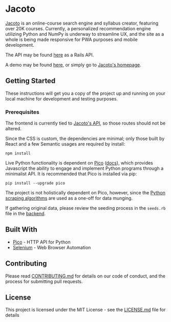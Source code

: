 # Jacoto

[Jacoto](http://jacoto.herokuapp.com) is an online-course search engine and syllabus creator, featuring over 20K courses. Currently, a personalized recommendation engine utilizing Python and NumPy is underway to streamline UX, and the site as a whole is being made responsive for PWA purposes and mobile development.

The API may be found [here](https://github.com/rscheiwe/jacoto-api) as a Rails API.

A demo may be found [here](http://richardscheiwe.com/demos), or simply go to [Jacoto's homepage](http://jacoto.herokuapp.com).

## Getting Started

These instructions will get you a copy of the project up and running on your local machine for development and testing purposes.

### Prerequisites

The frontend is currently tied to [Jacoto's API](http://jacoto-api.herokuapp.com/api/v1/courses), so those routes should not be altered.

Since the CSS is custom, the dependencies are minimal; only those built by React and a few Semantic usages are required by install:

```
npm install
```

Live Python functionality is dependent on [Pico](https://github.com/fergalwalsh/pico) ([docs](https://pico.readthedocs.io/en/latest/)), which provides Javascript the ability to engage and implement Python programs through a minimalist API. It is recommended that Pico is installed via pip:

```
pip install --upgrade pico
```

The project is not holistically dependent on Pico, however, since the [Python scraping algorithms](https://github.com/rscheiwe/jacoto-frontend/tree/master/python) are used as a one-off for data munging.

If gathering original data, please review the seeding process in the `seeds.rb` file in the [backend](https://github.com/rscheiwe/jacoto-api/blob/master/db/seeds.rb).

## Built With

* [Pico](https://github.com/fergalwalsh/pico) - HTTP API for Python
* [Selenium](https://github.com/SeleniumHQ/selenium) - Web Browser Automation

## Contributing

Please read [CONTRIBUTING.md](https://github.com/rscheiwe/jacoto-frontend/blob/master/CONTRIBUTING.md) for details on our code of conduct, and the process for submitting pull requests.

## License

This project is licensed under the MIT License - see the [LICENSE.md](LICENSE.md) file for details
